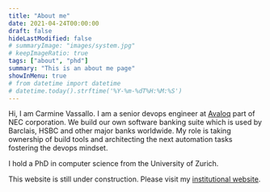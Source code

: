 ```yaml
---
title: "About me"
date: 2021-04-24T00:00:00
draft: false
hideLastModified: false
# summaryImage: "images/system.jpg" 
# keepImageRatio: true
tags: ["about", "phd"]
summary: "This is an about me page"
showInMenu: true
# from datetime import datetime
# datetime.today().strftime('%Y-%m-%dT%H:%M:%S')
---
```


Hi, I am Carmine Vassallo. I am a senior devops engineer at [Avaloq](https://www.avaloq.com/en/home) part of NEC corporation. We build our own software banking suite which is used by Barclais, HSBC and other major banks worldwide. My role is taking ownership of build tools and architecting the next automation tasks fostering the devops mindset.

I hold a PhD in computer science from the University of Zurich. 

This website is still under construction. Please visit my [institutional website](https://www.ifi.uzh.ch/en/seal/people/vassallo.html).
